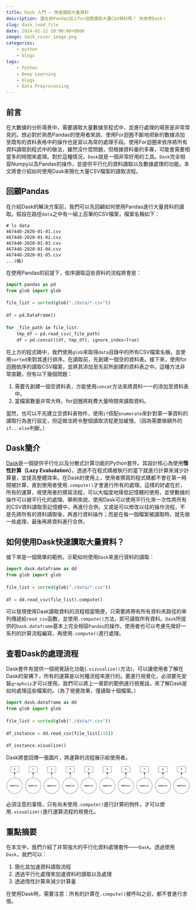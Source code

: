 ```yaml
---
title: Dask 入門 — 快速讀取大量資料
description: 還在用Pandas加上for迴圈讀取大量CSV資料嗎？ 快來學Dask！
slug: dask_load_file
date: 2024-01-12 10:00:00+0800
image: dask_cover_image.png
categories:
    - python
    - blogs
tags:
    - Python
    - Deep Learning
    - blogs
    - Data Preprocessing
---
```


## 前言

在大數據的分析場景中，需要讀取大量數據至程式中，並進行處理的場景是非常常見的。想必對於熟悉Pandas的使用者來說，使用For迴圈不斷地把新的數據添加至既有的資料表格中的操作也是習以為常的處理手段。使用For迴圈來依序將所有資料讀取到程式中的做法，雖然沒什麼問題，但根據資料量的多寡，可能會需要相當多的時間來處理。對於這種情況，`Dask`就是一個非常好用的工具。`Dask`完全相容Numpy以及Pandas的操作，並提供平行化的資料讀取以及數據處理的功能。本文將會介紹如何使用Dask來簡化大量CSV檔案的讀取流程。

## 回顧Pandas

在介紹Dask的解決方案前，我們可以先回顧如何使用Pandas進行大量資料的讀取。假設在路徑`data`之中有一組上百筆的CSV檔案，檔案名稱如下：

```
# ls data
467440-2020-01-01.csv
467440-2020-01-02.csv
467440-2020-01-03.csv
467440-2020-01-04.csv
467440-2020-01-05.csv
...(略)
```

在使用Pandas的前提下，依序讀取這些資料的流程將會是：

```python
import pandas as pd
from glob import glob

file_list = sorted(glob("./data/*.csv"))

df = pd.DataFrame()

for _file_path in file_list:
    tmp_df = pd.read_csv(_file_path)
    df = pd.concat([df, tmp_df], ignore_index=True)
```

在上方的程式碼中，我們使用`glob`來取得`data`目錄中的所有CSV檔案名稱，並使用`sorted`來對其進行排序。在讀取前，先創建一個空的資料表。接下來，使用for迴圈依序的讀取CSV檔案，並將其添加至先前所創建的資料表之中。這種方法非常直觀，但有以下幾個問題：

1. 需要先創建一個空資料表，方能使用`concat`方法來將資料一一的添加至資料表中。
2. 當檔案數量非常大時，for迴圈將耗費大量時間來讀取資料。

當然，也可以不先建立空資料表物件，使用`if`搭配`enumerate`來針對第一筆資料的讀取行為進行設定，但這做法將令整個讀取流程更加緩慢。（因為需要做額外的`if...else`判斷。） 

## Dask簡介

[Dask](https://www.dask.org/)是一個提供平行化以及分散式計算功能的Python套件。其設計核心為使用**惰性計算（Lazy Evaludation）**，透過不在程式碼被執行的當下就進行計算來減少計算量，並提高整體效率。在Dask的使用上，使用者撰寫的程式碼都不會在第一時間被計算，直到使用者使用`.compute()`才會進行所有的處理。這樣的好處在於，所有的運算，視使用者的撰寫流程，可以大幅度地降低記憶體的使用，並使數據的操作可以被平行化的處理。舉例來說，使用Dask可以使用平行化來一次性將所有的CSV資料讀取至記憶體中，再進行合併。又或是可以修改以往的操作流程，不是先將所有的資料讀取後，再進行資料操作；而是在每一個檔案被讀取時，就先做一些處理，最後再將資料進行合併。

## 如何使用Dask快速讀取大量資料？

接下來是一個簡單的範例，示範如何使用`Dask`來進行資料的讀取：

```python
import dask.dataframe as dd
from glob import glob

file_list = sorted(glob("./data/*.csv"))

df = dd.read_csv(file_list).compute()
```

可以發現使用Dask讀取資料的流程相當簡便，只需要將帶有所有資料夾路徑的串列傳遞給`read_csv`函數，並使用`.compute()`方法，即可讀取所有資料。`Dask`所提供的`Dask.dataframe`基本上完全相容`Pandas`的操作。使用者也可以考慮先做好一系列的計算流程編寫，再使用`.compute()`進行處理。

## 查看Dask的處理流程

Dask套件有提供一個視覺話化功能(`.vizusalize()`方法)，可以讓使用者了解在Dask的架構下，所有的運算是以何種流程來進行的。要進行視覺化，必須要先安裝`graphviz`才可以使用。我們可以將上一章節的範例進行視覺話，來了解Dask是如何處理這些檔案的。（為了視覺效果，僅讀取十個檔案。）

```python
import dask.dataframe as dd
from glob import glob

file_list = sorted(glob("./data/*.csv"))

df_instance = dd.read_csv(file_list[:10])

df_instance.visualize()
```

Dask將會回傳一張圖片，將運算的流程展示給使用者。

![Dask 運算流程示意圖](dask_flow_viz.png)

必須注意的事情，只有尚未使用`.compute()`進行計算的物件，才可以使用`.visualize()`進行運算流程的視覺化。

## 重點摘要

在本文中，我們介紹了非常強大的平行化資料處理套件——`Dask`。透過使用`Dask`，我們可以：

1. 簡化並加速資料讀取流程
2. 透過平行化處理來加速資料的讀取以及處理
3. 透過惰性計算來減少計算量

在使用Dask時，需要注意：所有的計算在`.compute()`被呼叫之前，都不會進行求值。